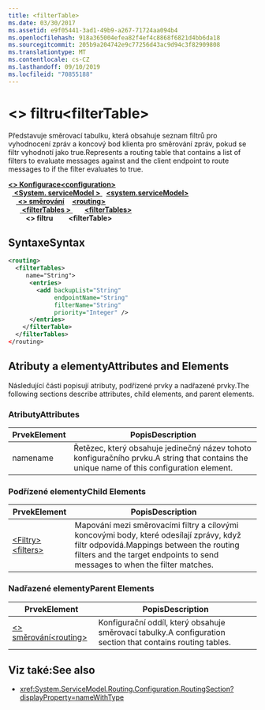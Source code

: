 ```yaml
---
title: <filterTable>
ms.date: 03/30/2017
ms.assetid: e9f05441-3ad1-49b9-a267-71724aa094b4
ms.openlocfilehash: 918a365004efea82f4ef4c8868f6821d4bb6da18
ms.sourcegitcommit: 205b9a204742e9c77256d43ac9d94c3f82909808
ms.translationtype: MT
ms.contentlocale: cs-CZ
ms.lasthandoff: 09/10/2019
ms.locfileid: "70855188"
---
```

# <a name="filtertable"></a><span data-ttu-id="c4627-101">\<> filtru</span><span class="sxs-lookup"><span data-stu-id="c4627-101">\<filterTable></span></span>
<span data-ttu-id="c4627-102">Představuje směrovací tabulku, která obsahuje seznam filtrů pro vyhodnocení zpráv a koncový bod klienta pro směrování zpráv, pokud se filtr vyhodnotí jako true.</span><span class="sxs-lookup"><span data-stu-id="c4627-102">Represents a routing table that contains a list of filters to evaluate messages against and the client endpoint to route messages to if the filter evaluates to true.</span></span>  
  
<span data-ttu-id="c4627-103">[ **\<> Konfigurace**](../configuration-element.md)</span><span class="sxs-lookup"><span data-stu-id="c4627-103">[**\<configuration>**](../configuration-element.md)</span></span>\
<span data-ttu-id="c4627-104">&nbsp;&nbsp;[ **\<System. serviceModel >** ](system-servicemodel.md)</span><span class="sxs-lookup"><span data-stu-id="c4627-104">&nbsp;&nbsp;[**\<system.serviceModel>**](system-servicemodel.md)</span></span>\
<span data-ttu-id="c4627-105">&nbsp;&nbsp;&nbsp;&nbsp;[ **\<> směrování**](routing.md)</span><span class="sxs-lookup"><span data-stu-id="c4627-105">&nbsp;&nbsp;&nbsp;&nbsp;[**\<routing>**](routing.md)</span></span>\
<span data-ttu-id="c4627-106">&nbsp;&nbsp;&nbsp;&nbsp;&nbsp;&nbsp;[ **\<filterTables >** ](filtertables.md)</span><span class="sxs-lookup"><span data-stu-id="c4627-106">&nbsp;&nbsp;&nbsp;&nbsp;&nbsp;&nbsp;[**\<filterTables>**](filtertables.md)</span></span>\
<span data-ttu-id="c4627-107">&nbsp;&nbsp;&nbsp;&nbsp;&nbsp;&nbsp;&nbsp;&nbsp; **\<> filtru**</span><span class="sxs-lookup"><span data-stu-id="c4627-107">&nbsp;&nbsp;&nbsp;&nbsp;&nbsp;&nbsp;&nbsp;&nbsp;**\<filterTable>**</span></span>  
  
## <a name="syntax"></a><span data-ttu-id="c4627-108">Syntaxe</span><span class="sxs-lookup"><span data-stu-id="c4627-108">Syntax</span></span>  
  
```xml  
<routing>
  <filterTables>
     name="String">
      <entries>
        <add backupList="String"
             endpointName="String"
             filterName="String"
             priority="Integer" />
      </entries>
    </filterTable>
  </filterTables>
</routing>
```  
  
## <a name="attributes-and-elements"></a><span data-ttu-id="c4627-109">Atributy a elementy</span><span class="sxs-lookup"><span data-stu-id="c4627-109">Attributes and Elements</span></span>  
 <span data-ttu-id="c4627-110">Následující části popisují atributy, podřízené prvky a nadřazené prvky.</span><span class="sxs-lookup"><span data-stu-id="c4627-110">The following sections describe attributes, child elements, and parent elements.</span></span>  
  
### <a name="attributes"></a><span data-ttu-id="c4627-111">Atributy</span><span class="sxs-lookup"><span data-stu-id="c4627-111">Attributes</span></span>  
  
|<span data-ttu-id="c4627-112">Prvek</span><span class="sxs-lookup"><span data-stu-id="c4627-112">Element</span></span>|<span data-ttu-id="c4627-113">Popis</span><span class="sxs-lookup"><span data-stu-id="c4627-113">Description</span></span>|  
|-------------|-----------------|  
|<span data-ttu-id="c4627-114">name</span><span class="sxs-lookup"><span data-stu-id="c4627-114">name</span></span>|<span data-ttu-id="c4627-115">Řetězec, který obsahuje jedinečný název tohoto konfiguračního prvku.</span><span class="sxs-lookup"><span data-stu-id="c4627-115">A string that contains the unique name of this configuration element.</span></span>|  
  
### <a name="child-elements"></a><span data-ttu-id="c4627-116">Podřízené elementy</span><span class="sxs-lookup"><span data-stu-id="c4627-116">Child Elements</span></span>  
  
|<span data-ttu-id="c4627-117">Prvek</span><span class="sxs-lookup"><span data-stu-id="c4627-117">Element</span></span>|<span data-ttu-id="c4627-118">Popis</span><span class="sxs-lookup"><span data-stu-id="c4627-118">Description</span></span>|  
|-------------|-----------------|  
|[<span data-ttu-id="c4627-119">\<Filtry></span><span class="sxs-lookup"><span data-stu-id="c4627-119">\<filters></span></span>](filters-of-routing.md)|<span data-ttu-id="c4627-120">Mapování mezi směrovacími filtry a cílovými koncovými body, které odesílají zprávy, když filtr odpovídá.</span><span class="sxs-lookup"><span data-stu-id="c4627-120">Mappings between the routing filters and the target endpoints to send messages to when the filter matches.</span></span>|  
  
### <a name="parent-elements"></a><span data-ttu-id="c4627-121">Nadřazené elementy</span><span class="sxs-lookup"><span data-stu-id="c4627-121">Parent Elements</span></span>  
  
|<span data-ttu-id="c4627-122">Prvek</span><span class="sxs-lookup"><span data-stu-id="c4627-122">Element</span></span>|<span data-ttu-id="c4627-123">Popis</span><span class="sxs-lookup"><span data-stu-id="c4627-123">Description</span></span>|  
|-------------|-----------------|  
|[<span data-ttu-id="c4627-124">\<> směrování</span><span class="sxs-lookup"><span data-stu-id="c4627-124">\<routing></span></span>](routing.md)|<span data-ttu-id="c4627-125">Konfigurační oddíl, který obsahuje směrovací tabulky.</span><span class="sxs-lookup"><span data-stu-id="c4627-125">A configuration section that contains routing tables.</span></span>|  
  
## <a name="see-also"></a><span data-ttu-id="c4627-126">Viz také:</span><span class="sxs-lookup"><span data-stu-id="c4627-126">See also</span></span>

- <xref:System.ServiceModel.Routing.Configuration.RoutingSection?displayProperty=nameWithType>
